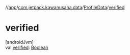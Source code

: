 //[app](../../../index.md)/[com.jetpack.kawanusaha.data](../index.md)/[ProfileData](index.md)/[verified](verified.md)

# verified

[androidJvm]\
val [verified](verified.md): [Boolean](https://kotlinlang.org/api/latest/jvm/stdlib/kotlin/-boolean/index.html)

